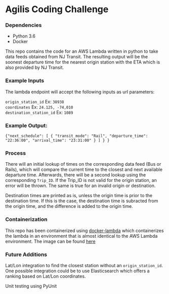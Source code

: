 # Agilis Coding Challenge

### Dependencies

- Python 3.6
- Docker

This repo contains the code for an AWS Lambda written in python to take data feeds obtained from NJ Transit. The resulting output will be the soonest departure time for the nearest origin station with the ETA which is also provided by NJ Transit.

### Example Inputs

The lambda endpoint will accept the following inputs as url parameters:

`origin_station_id` Ex: `38938` <br/>
`coordinates` Ex: `24.125, -74,010` <br/>
`destination_station_id` Ex: `1089`

### Example Output:

`{"next_schedule": [
      {
        "transit_mode": "Rail",
        "departure_time": "22:36:00",
        "arrival_time": "23:31:00"
      }
    ]
  }
}`

### Process

There will an initial lookup of times on the corresponding data feed (Bus or Rails), which will compare the current time to the closest and next available departure time. Afterwards, there will be a second lookup using the corresponding `Trip_ID`. If the Trip_ID is not valid for the origin station, an error will be thrown. The same is true for an invalid origin or destination.

Destination times are printed as is, unless the origin time is prior to the destination time. If this is the case, the destination time is subracted from the origin time, and the difference is added to the origin time.

### Containerization

This repo has been containerized using <a href="https://github.com/lambci/docker-lambda">docker-lambda</a> which containerizes the lambda in an environment that is almost identical to the AWS Lambda environment. The image can be found  <a href="https://hub.docker.com/repository/docker/gferrer807/agilis">here</a>

### Future Additions

Lat/Lon integration to find the closest station without an `origin_station_id`. One possible integration could be to use Elasticsearch which offers a ranking based on Lat/Lon coordinates.

Unit testing using PyUnit